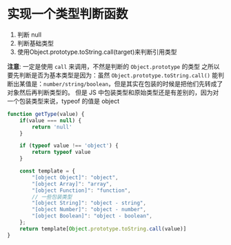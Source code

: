 # 实现一个类型判断函数

1. 判断 null
2. 判断基础类型
3. 使用Object.prototype.toString.call(target)来判断引用类型

**注意**: 一定是使用 `call` 来调用，不然是判断的 `Object.prototype` 的类型 之所以要先判断是否为基本类型是因为：虽然 `Object.prototype.toString.call()` 能判断出某值是：`number/string/boolean`，但是其实在包装的时候是把他们先转成了对象然后再判断类型的。 但是 JS 中包装类型和原始类型还是有差别的，因为对一个包装类型来说，typeof 的值是 object

```js
function getType(value) {
    if(value === null) {
        return 'null'
    }

    if (typeof value !== 'object') {
        return typeof value
    }

    const template = {
        "[object Object]": "object",
        "[object Array]": "array",
        "[object Function]": "function",
        // 一些包装类型
        "[object String]": "object - string",
        "[object Number]": "object - number",
        "[object Boolean]": "object - boolean",
    };
    return template[Object.prototype.toString.call(value)]
}
```